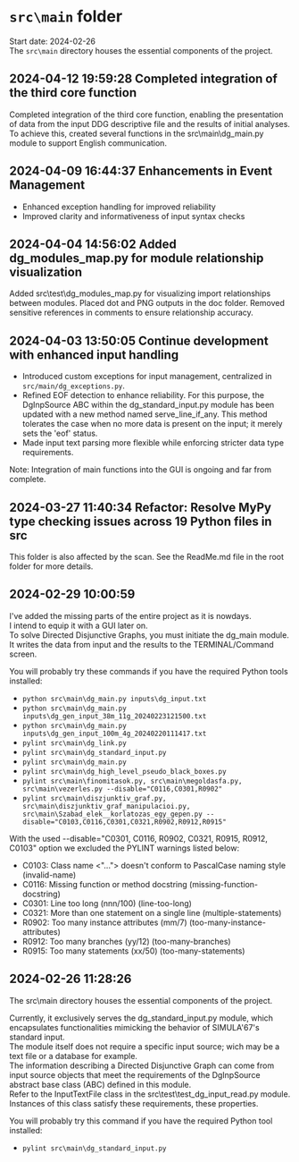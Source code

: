 
# `src\main` folder

Start date: 2024-02-26  
The `src\main` directory houses the essential components of the project.

## 2024-04-12 19:59:28 Completed integration of the third core function

Completed integration of the third core function, enabling the presentation of data from
the input DDG descriptive file and the results of initial analyses. To achieve this,
created several functions in the src\main\dg_main.py module to support English communication.

## 2024-04-09 16:44:37 Enhancements in Event Management

- Enhanced exception handling for improved reliability
- Improved clarity and informativeness of input syntax checks

## 2024-04-04 14:56:02 Added dg_modules_map.py for module relationship visualization

Added src\test\dg_modules_map.py for visualizing import relationships between modules.
Placed dot and PNG outputs in the doc folder.
Removed sensitive references in comments to ensure relationship accuracy.

## 2024-04-03 13:50:05 Continue development with enhanced input handling

- Introduced custom exceptions for input management, centralized in `src/main/dg_exceptions.py`.
- Refined EOF detection to enhance reliability. For this purpose, the DgInpSource ABC within
the dg_standard_input.py module has been updated with a new method named serve_line_if_any.
This method tolerates the case when no more data is present on the input;
it merely sets the 'eof' status.
- Made input text parsing more flexible while enforcing stricter data type requirements.

Note: Integration of main functions into the GUI is ongoing and far from complete.

## 2024-03-27 11:40:34 Refactor: Resolve MyPy type checking issues across 19 Python files in src

This folder is also affected by the scan. See the ReadMe.md file in the root folder for more details.

## 2024-02-29 10:00:59

I've added the missing parts of the entire project as it is nowdays.  
I intend to equip it with a GUI later on.  
To solve Directed Disjunctive Graphs, you must initiate the dg_main module.
It writes the data from input and the results to the TERMINAL/Command screen.  

You will probably try these commands if you have the required Python tools installed:

- `python src\main\dg_main.py inputs\dg_input.txt`
- `python src\main\dg_main.py inputs\dg_gen_input_38m_11g_20240223121500.txt`
- `python src\main\dg_main.py inputs\dg_gen_input_100m_4g_20240220111417.txt`
- `pylint src\main\dg_link.py`
- `pylint src\main\dg_standard_input.py`
- `pylint src\main\dg_main.py`
- `pylint src\main\dg_high_level_pseudo_black_boxes.py`
- `pylint src\main\finomitasok.py, src\main\megoldasfa.py, src\main\vezerles.py --disable="C0116,C0301,R0902"`
- `pylint src\main\diszjunktiv_graf.py, src\main\diszjunktiv_graf_manipulacioi.py, src\main\Szabad_elek__korlatozas_egy_gepen.py --disable="C0103,C0116,C0301,C0321,R0902,R0912,R0915"`

With the used --disable="C0301, C0116, R0902, C0321, R0915, R0912, C0103" option
we excluded the PYLINT warnings listed below:

- C0103: Class name <"..."> doesn't conform to PascalCase naming style (invalid-name)
- C0116: Missing function or method docstring (missing-function-docstring)
- C0301: Line too long (nnn/100) (line-too-long)
- C0321: More than one statement on a single line (multiple-statements)
- R0902: Too many instance attributes (mm/7) (too-many-instance-attributes)
- R0912: Too many branches (yy/12) (too-many-branches)
- R0915: Too many statements (xx/50) (too-many-statements)

## 2024-02-26 11:28:26

The src\main directory houses the essential components of the project.

Currently, it exclusively serves the dg_standard_input.py module,
which encapsulates functionalities mimicking the behavior of SIMULA'67's standard input.  
The module itself does not require a specific input source; wich may be
a text file or a database for example.  
The information describing a Directed Disjunctive Graph can come from input source objects
that meet the requirements of the DgInpSource abstract base class (ABC) defined in this module.  
Refer to the InputTextFile class in the src\test\test_dg_input_read.py module.
Instances of this class satisfy these requirements, these properties.

You will probably try this command if you have the required Python tool installed:

- `pylint src\main\dg_standard_input.py`
